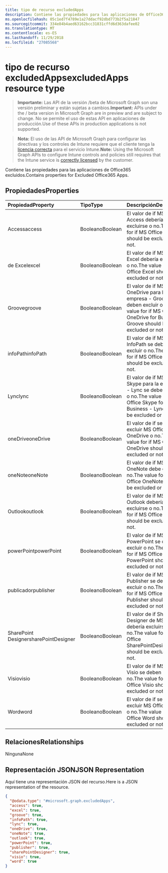 ```yaml
---
title: tipo de recurso excludedApps
description: Contiene las propiedades para las aplicaciones de Office365 excluidos.
ms.openlocfilehash: 05c1ed7f4789e1a27ddacf92dbd773b2f5a21847
ms.sourcegitcommit: 334e84b4aed63162bcc31831cffd6d363dafee02
ms.translationtype: MT
ms.contentlocale: es-ES
ms.lasthandoff: 11/29/2018
ms.locfileid: "27085568"
---
```

# <a name="excludedapps-resource-type"></a><span data-ttu-id="a1c24-103">tipo de recurso excludedApps</span><span class="sxs-lookup"><span data-stu-id="a1c24-103">excludedApps resource type</span></span>

> <span data-ttu-id="a1c24-104">**Importante:** Las API de la versión /beta de Microsoft Graph son una versión preliminar y están sujetas a cambios.</span><span class="sxs-lookup"><span data-stu-id="a1c24-104">**Important:** APIs under the / beta version in Microsoft Graph are in preview and are subject to change.</span></span> <span data-ttu-id="a1c24-105">No se permite el uso de estas API en aplicaciones de producción.</span><span class="sxs-lookup"><span data-stu-id="a1c24-105">Use of these APIs in production applications is not supported.</span></span>

> <span data-ttu-id="a1c24-106">**Nota:** El uso de las API de Microsoft Graph para configurar las directivas y los controles de Intune requiere que el cliente tenga la [licencia correcta](https://go.microsoft.com/fwlink/?linkid=839381) para el servicio Intune.</span><span class="sxs-lookup"><span data-stu-id="a1c24-106">**Note:** Using the Microsoft Graph APIs to configure Intune controls and policies still requires that the Intune service is [correctly licensed](https://go.microsoft.com/fwlink/?linkid=839381) by the customer.</span></span>

<span data-ttu-id="a1c24-107">Contiene las propiedades para las aplicaciones de Office365 excluidos.</span><span class="sxs-lookup"><span data-stu-id="a1c24-107">Contains properties for Excluded Office365 Apps.</span></span>
## <a name="properties"></a><span data-ttu-id="a1c24-108">Propiedades</span><span class="sxs-lookup"><span data-stu-id="a1c24-108">Properties</span></span>
|<span data-ttu-id="a1c24-109">Propiedad</span><span class="sxs-lookup"><span data-stu-id="a1c24-109">Property</span></span>|<span data-ttu-id="a1c24-110">Tipo</span><span class="sxs-lookup"><span data-stu-id="a1c24-110">Type</span></span>|<span data-ttu-id="a1c24-111">Descripción</span><span class="sxs-lookup"><span data-stu-id="a1c24-111">Description</span></span>|
|:---|:---|:---|
|<span data-ttu-id="a1c24-112">Access</span><span class="sxs-lookup"><span data-stu-id="a1c24-112">access</span></span>|<span data-ttu-id="a1c24-113">Booleano</span><span class="sxs-lookup"><span data-stu-id="a1c24-113">Boolean</span></span>|<span data-ttu-id="a1c24-114">El valor de if MS Office Access debería excluirse o no.</span><span class="sxs-lookup"><span data-stu-id="a1c24-114">The value for if MS Office Access should be excluded or not.</span></span>|
|<span data-ttu-id="a1c24-115">de Excel</span><span class="sxs-lookup"><span data-stu-id="a1c24-115">excel</span></span>|<span data-ttu-id="a1c24-116">Booleano</span><span class="sxs-lookup"><span data-stu-id="a1c24-116">Boolean</span></span>|<span data-ttu-id="a1c24-117">El valor de if MS Office Excel debería excluirse o no.</span><span class="sxs-lookup"><span data-stu-id="a1c24-117">The value for if MS Office Excel should be excluded or not.</span></span>|
|<span data-ttu-id="a1c24-118">Groove</span><span class="sxs-lookup"><span data-stu-id="a1c24-118">groove</span></span>|<span data-ttu-id="a1c24-119">Booleano</span><span class="sxs-lookup"><span data-stu-id="a1c24-119">Boolean</span></span>|<span data-ttu-id="a1c24-120">El valor de if MS Office OneDrive para la empresa - Groove se deben excluir o no.</span><span class="sxs-lookup"><span data-stu-id="a1c24-120">The value for if MS Office OneDrive for Business - Groove should be excluded or not.</span></span>|
|<span data-ttu-id="a1c24-121">infoPath</span><span class="sxs-lookup"><span data-stu-id="a1c24-121">infoPath</span></span>|<span data-ttu-id="a1c24-122">Booleano</span><span class="sxs-lookup"><span data-stu-id="a1c24-122">Boolean</span></span>|<span data-ttu-id="a1c24-123">El valor de if MS Office InfoPath se deben excluir o no.</span><span class="sxs-lookup"><span data-stu-id="a1c24-123">The value for if MS Office InfoPath should be excluded or not.</span></span>|
|<span data-ttu-id="a1c24-124">Lync</span><span class="sxs-lookup"><span data-stu-id="a1c24-124">lync</span></span>|<span data-ttu-id="a1c24-125">Booleano</span><span class="sxs-lookup"><span data-stu-id="a1c24-125">Boolean</span></span>|<span data-ttu-id="a1c24-126">El valor de if MS Office Skype para la empresa - Lync se deben excluir o no.</span><span class="sxs-lookup"><span data-stu-id="a1c24-126">The value for if MS Office Skype for Business - Lync should be excluded or not.</span></span>|
|<span data-ttu-id="a1c24-127">oneDrive</span><span class="sxs-lookup"><span data-stu-id="a1c24-127">oneDrive</span></span>|<span data-ttu-id="a1c24-128">Booleano</span><span class="sxs-lookup"><span data-stu-id="a1c24-128">Boolean</span></span>|<span data-ttu-id="a1c24-129">El valor de if se deben excluir MS Office OneDrive o no.</span><span class="sxs-lookup"><span data-stu-id="a1c24-129">The value for if MS Office OneDrive should be excluded or not.</span></span>|
|<span data-ttu-id="a1c24-130">oneNote</span><span class="sxs-lookup"><span data-stu-id="a1c24-130">oneNote</span></span>|<span data-ttu-id="a1c24-131">Booleano</span><span class="sxs-lookup"><span data-stu-id="a1c24-131">Boolean</span></span>|<span data-ttu-id="a1c24-132">El valor de if MS Office OneNote debe excluir o no.</span><span class="sxs-lookup"><span data-stu-id="a1c24-132">The value for if MS Office OneNote should be excluded or not.</span></span>|
|<span data-ttu-id="a1c24-133">Outlook</span><span class="sxs-lookup"><span data-stu-id="a1c24-133">outlook</span></span>|<span data-ttu-id="a1c24-134">Booleano</span><span class="sxs-lookup"><span data-stu-id="a1c24-134">Boolean</span></span>|<span data-ttu-id="a1c24-135">El valor de if MS Office Outlook debería excluirse o no.</span><span class="sxs-lookup"><span data-stu-id="a1c24-135">The value for if MS Office Outlook should be excluded or not.</span></span>|
|<span data-ttu-id="a1c24-136">powerPoint</span><span class="sxs-lookup"><span data-stu-id="a1c24-136">powerPoint</span></span>|<span data-ttu-id="a1c24-137">Booleano</span><span class="sxs-lookup"><span data-stu-id="a1c24-137">Boolean</span></span>|<span data-ttu-id="a1c24-138">El valor de if MS Office PowerPoint se deben excluir o no.</span><span class="sxs-lookup"><span data-stu-id="a1c24-138">The value for if MS Office PowerPoint should be excluded or not.</span></span>|
|<span data-ttu-id="a1c24-139">publicador</span><span class="sxs-lookup"><span data-stu-id="a1c24-139">publisher</span></span>|<span data-ttu-id="a1c24-140">Booleano</span><span class="sxs-lookup"><span data-stu-id="a1c24-140">Boolean</span></span>|<span data-ttu-id="a1c24-141">El valor de if MS Office Publisher se deben excluir o no.</span><span class="sxs-lookup"><span data-stu-id="a1c24-141">The value for if MS Office Publisher should be excluded or not.</span></span>|
|<span data-ttu-id="a1c24-142">SharePoint Designer</span><span class="sxs-lookup"><span data-stu-id="a1c24-142">sharePointDesigner</span></span>|<span data-ttu-id="a1c24-143">Booleano</span><span class="sxs-lookup"><span data-stu-id="a1c24-143">Boolean</span></span>|<span data-ttu-id="a1c24-144">El valor de if SharePoint Designer de MS Office debería excluirse o no.</span><span class="sxs-lookup"><span data-stu-id="a1c24-144">The value for if MS Office SharePointDesigner should be excluded or not.</span></span>|
|<span data-ttu-id="a1c24-145">Visio</span><span class="sxs-lookup"><span data-stu-id="a1c24-145">visio</span></span>|<span data-ttu-id="a1c24-146">Booleano</span><span class="sxs-lookup"><span data-stu-id="a1c24-146">Boolean</span></span>|<span data-ttu-id="a1c24-147">El valor de if MS Office Visio se deben excluir o no.</span><span class="sxs-lookup"><span data-stu-id="a1c24-147">The value for if MS Office Visio should be excluded or not.</span></span>|
|<span data-ttu-id="a1c24-148">Word</span><span class="sxs-lookup"><span data-stu-id="a1c24-148">word</span></span>|<span data-ttu-id="a1c24-149">Booleano</span><span class="sxs-lookup"><span data-stu-id="a1c24-149">Boolean</span></span>|<span data-ttu-id="a1c24-150">El valor de if se deben excluir MS Office Word o no.</span><span class="sxs-lookup"><span data-stu-id="a1c24-150">The value for if MS Office Word should be excluded or not.</span></span>|

## <a name="relationships"></a><span data-ttu-id="a1c24-151">Relaciones</span><span class="sxs-lookup"><span data-stu-id="a1c24-151">Relationships</span></span>
<span data-ttu-id="a1c24-152">Ninguna</span><span class="sxs-lookup"><span data-stu-id="a1c24-152">None</span></span>
## <a name="json-representation"></a><span data-ttu-id="a1c24-153">Representación JSON</span><span class="sxs-lookup"><span data-stu-id="a1c24-153">JSON Representation</span></span>
<span data-ttu-id="a1c24-154">Aquí tiene una representación JSON del recurso.</span><span class="sxs-lookup"><span data-stu-id="a1c24-154">Here is a JSON representation of the resource.</span></span>
<!-- {
  "blockType": "resource",
  "@odata.type": "microsoft.graph.excludedApps"
}
-->
``` json
{
  "@odata.type": "#microsoft.graph.excludedApps",
  "access": true,
  "excel": true,
  "groove": true,
  "infoPath": true,
  "lync": true,
  "oneDrive": true,
  "oneNote": true,
  "outlook": true,
  "powerPoint": true,
  "publisher": true,
  "sharePointDesigner": true,
  "visio": true,
  "word": true
}
```





